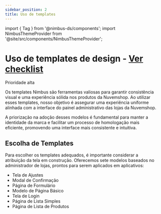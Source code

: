 ```yaml
---
sidebar_position: 2
title: Uso de templates
---
```


import { Tag } from '@nimbus-ds/components';
import NimbusThemeProvider from '@site/src/components/NimbusThemeProvider';

# Uso de templates de design - [Ver checklist](./homologation/checklist)

<Tag appearance="danger">Prioridade alta</Tag>

Os templates Nimbus são ferramentas valiosas para garantir consistência visual e uma experiência sólida nos produtos da Nuvemshop. Ao utilizar esses templates, nosso objetivo é assegurar uma experiência uniforme alinhada com a interface do painel administrativo das lojas da Nuvemshop.

A priorização na adoção desses modelos é fundamental para manter a identidade da marca e facilitar um processo de homologação mais eficiente, promovendo uma interface mais consistente e intuitiva.

## Escolha de Templates

Para escolher os templates adequados, é importante considerar a atribuição da tela em construção. Oferecemos sete modelos baseados no administrador de lojas, prontos para serem aplicados em aplicativos:

- Tela de Ajustes
- Modal de Confirmação
- Página de Formulário
- Modelo de Página Básico
- Tela de Login
- Página de Lista Simples
- Página de Lista de Produtos